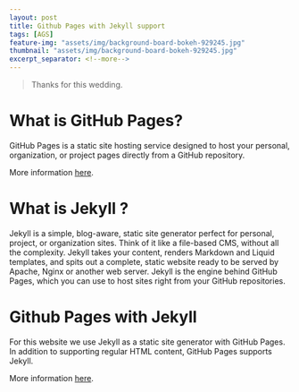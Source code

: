 ```yaml
---
layout: post
title: Github Pages with Jekyll support
tags: [AGS]
feature-img: "assets/img/background-board-bokeh-929245.jpg"
thumbnail: "assets/img/background-board-bokeh-929245.jpg"
excerpt_separator: <!--more-->
---
```


> Thanks for this wedding.

<!--more-->

# What is GitHub Pages?

GitHub Pages is a static site hosting service designed to host your personal, organization, or project pages directly from a GitHub repository.

More information [here](https://help.github.com/articles/what-is-github-pages/).


# What is Jekyll ?

Jekyll is a simple, blog-aware, static site generator perfect for personal, project, or organization sites. Think of it like a file-based CMS, without all the complexity. Jekyll takes your content, renders Markdown and Liquid templates, and spits out a complete, static website ready to be served by Apache, Nginx or another web server. Jekyll is the engine behind GitHub Pages, which you can use to host sites right from your GitHub repositories.


# Github Pages with Jekyll

For this website we use Jekyll as a static site generator with GitHub Pages. In addition to supporting regular HTML content, GitHub Pages supports Jekyll.

More information [here](https://help.github.com/articles/using-jekyll-as-a-static-site-generator-with-github-pages/).
